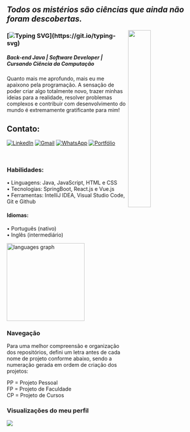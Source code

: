## <I> Todos os mistérios são ciências que ainda não foram descobertas. </I> 

<img align="right" width="35%" src="https://github.com/user-attachments/assets/2391d6ae-7009-4609-8f55-d8e8ee4e5b32">

### [![Typing SVG](https://readme-typing-svg.demolab.com?font=Fira+Code&weight=500&size=25&pause=1000&color=5c0d74&vCenter=true&width=435&lines=Ol%C3%A1+Devs!)](https://git.io/typing-svg)

##### Back-end Java | Software Developer | Cursando Ciência da Computação

Quanto mais me aprofundo, mais eu me apaixono pela programação. A sensação de poder criar algo totalmente novo, trazer minhas ideias para a realidade, resolver problemas complexos e contribuir com desenvolvimento do mundo é extremamente gratificante para mim!

## Contato:

<div align="left">

[![LinkedIn](https://img.shields.io/badge/-LinkedIn-%230077B5?style=for-the-badge&logo=linkedin&logoColor=white)](https://www.linkedin.com/in/luizadaso/)
[![Gmail](https://img.shields.io/badge/Gmail-D14836?style=for-the-badge&logo=gmail&logoColor=white)](mailto:analuiza.daso@gmail.com)
[![WhatsApp](https://img.shields.io/badge/WhatsApp-25D366?style=for-the-badge&logo=whatsapp&logoColor=white)](https://api.whatsapp.com/send?phone=5522999955542&text=Ola,+Encontrei+seu+perfil+no+Github.+Podemos+conversar?)
[![Portfólio](https://img.shields.io/static/v1?message=Portfolio&logo=web&label=&color=6C63FF&logoColor=white&labelColor=&style=for-the-badge)](https://luizadaso-portfolio.vercel.app/)

<!-- 
[![Instagram](https://img.shields.io/badge/-Instagram-%23E4405F?style=for-the-badge&logo=instagram&logoColor=white)](https://instagram.com/luizadaso/)
-->

</div>
</br>

### Habilidades:

• Linguagens: Java, JavaScript, HTML e CSS  
• Tecnologias: SpringBoot, React.js e Vue.js  
• Ferramentas: IntelliJ IDEA, Visual Studio Code, Git e Github  

#### Idiomas:
• Português (nativo)  
• Inglês (intermediário)  

<div align="left">
  <img src="https://github-readme-stats.vercel.app/api/top-langs?username=luizadaso&locale=pt-br&hide_title=false&layout=compact&card_width=320&langs_count=10&theme=ambient_gradient&bg_color=DEG,5c0d74,110732&hide_border=false" height="210" alt="languages graph"  />
</div>

### Navegação
Para uma melhor compreensão e organização dos repositórios, defini um letra antes de cada nome de projeto conforme abaixo, sendo a numeração gerada em ordem de criação dos projetos:

PP = Projeto Pessoal  
FP = Projeto de Faculdade  
CP = Projeto de Cursos  

### Visualizações do meu perfil
<img align="left" src="https://profile-counter.glitch.me/luizadaso/count.svg?"/>
<!-- <div align="left">
  <img src="https://visitor-badge.laobi.icu/badge?page_id=luizadaso.luizadaso&left_color=violet&right_color=cornflowerblue" width="15%"/>
</div> -->

    
